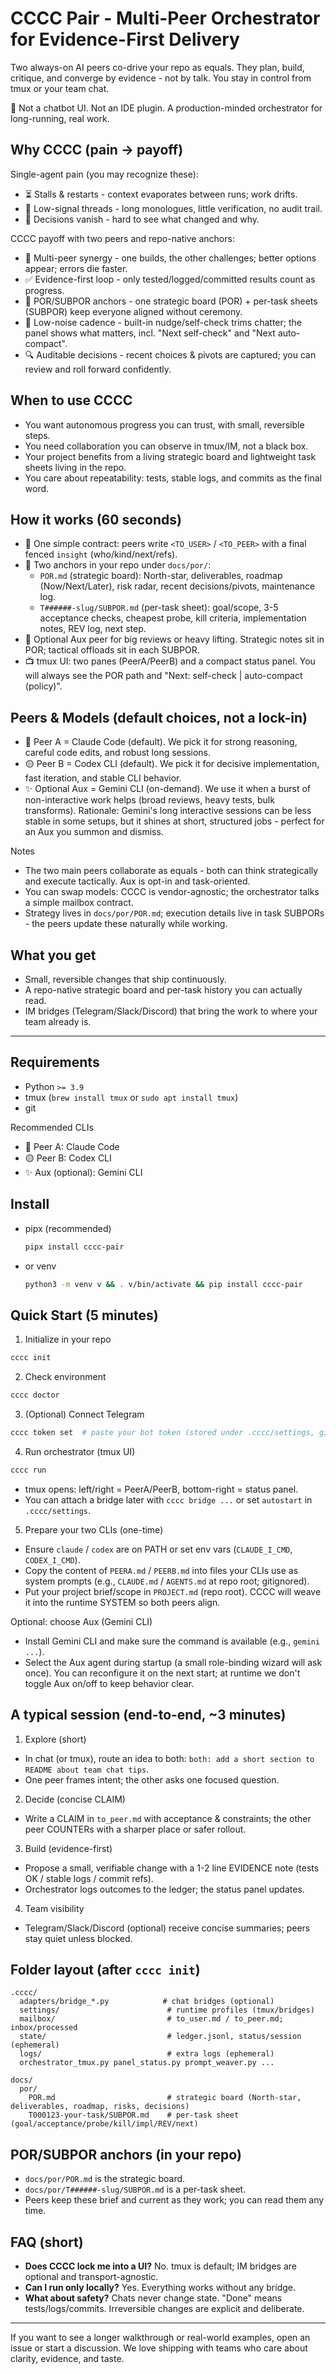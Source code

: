 # CCCC Pair - Multi-Peer Orchestrator for Evidence-First Delivery

Two always-on AI peers co-drive your repo as equals. They plan, build, critique, and converge by evidence - not by talk. You stay in control from tmux or your team chat.

:rocket: Not a chatbot UI. Not an IDE plugin. A production-minded orchestrator for long-running, real work.

## Why CCCC (pain -> payoff)

Single-agent pain (you may recognize these):
- :hourglass_flowing_sand: Stalls & restarts - context evaporates between runs; work drifts.
- :speech_balloon: Low-signal threads - long monologues, little verification, no audit trail.
- :triangular_flag_on_post: Decisions vanish - hard to see what changed and why.

CCCC payoff with two peers and repo-native anchors:
- :handshake: Multi-peer synergy - one builds, the other challenges; better options appear; errors die faster.
- :white_check_mark: Evidence-first loop - only tested/logged/committed results count as progress.
- :memo: POR/SUBPOR anchors - one strategic board (POR) + per-task sheets (SUBPOR) keep everyone aligned without ceremony.
- :bell: Low-noise cadence - built-in nudge/self-check trims chatter; the panel shows what matters, incl. "Next self-check" and "Next auto-compact".
- :mag: Auditable decisions - recent choices & pivots are captured; you can review and roll forward confidently.

## When to use CCCC
- You want autonomous progress you can trust, with small, reversible steps.
- You need collaboration you can observe in tmux/IM, not a black box.
- Your project benefits from a living strategic board and lightweight task sheets living in the repo.
- You care about repeatability: tests, stable logs, and commits as the final word.

## How it works (60 seconds)
- :link: One simple contract: peers write `<TO_USER>` / `<TO_PEER>` with a final fenced `insight` (who/kind/next/refs).
- :file_folder: Two anchors in your repo under `docs/por/`:
  - `POR.md` (strategic board): North-star, deliverables, roadmap (Now/Next/Later), risk radar, recent decisions/pivots, maintenance log.
  - `T######-slug/SUBPOR.md` (per-task sheet): goal/scope, 3-5 acceptance checks, cheapest probe, kill criteria, implementation notes, REV log, next step.
- :busts_in_silhouette: Optional Aux peer for big reviews or heavy lifting. Strategic notes sit in POR; tactical offloads sit in each SUBPOR.
- :tv: tmux UI: two panes (PeerA/PeerB) and a compact status panel. You will always see the POR path and "Next: self-check | auto-compact (policy)".

## Peers & Models (default choices, not a lock-in)

- :large_blue_circle: Peer A = Claude Code (default). We pick it for strong reasoning, careful code edits, and robust long sessions.
- :yellow_circle: Peer B = Codex CLI (default). We pick it for decisive implementation, fast iteration, and stable CLI behavior.
- :sparkles: Optional Aux = Gemini CLI (on-demand). We use it when a burst of non-interactive work helps (broad reviews, heavy tests, bulk transforms). Rationale: Gemini's long interactive sessions can be less stable in some setups, but it shines at short, structured jobs - perfect for an Aux you summon and dismiss.

Notes
- The two main peers collaborate as equals - both can think strategically and execute tactically. Aux is opt-in and task-oriented.
- You can swap models: CCCC is vendor-agnostic; the orchestrator talks a simple mailbox contract.
- Strategy lives in `docs/por/POR.md`; execution details live in task SUBPORs - the peers update these naturally while working.

## What you get
- Small, reversible changes that ship continuously.
- A repo-native strategic board and per-task history you can actually read.
- IM bridges (Telegram/Slack/Discord) that bring the work to where your team already is.

---

## Requirements
- Python `>= 3.9`
- tmux (`brew install tmux` or `sudo apt install tmux`)
- git

Recommended CLIs
- :large_blue_circle: Peer A: Claude Code
- :yellow_circle: Peer B: Codex CLI
- :sparkles: Aux (optional): Gemini CLI

## Install
- pipx (recommended)
  ```bash
  pipx install cccc-pair
  ```
- or venv
  ```bash
  python3 -m venv v && . v/bin/activate && pip install cccc-pair
  ```

## Quick Start (5 minutes)
1) Initialize in your repo
```bash
cccc init
```
2) Check environment
```bash
cccc doctor
```
3) (Optional) Connect Telegram
```bash
cccc token set  # paste your bot token (stored under .cccc/settings, gitignored)
```
4) Run orchestrator (tmux UI)
```bash
cccc run
```
- tmux opens: left/right = PeerA/PeerB, bottom-right = status panel.
- You can attach a bridge later with `cccc bridge ...` or set `autostart` in `.cccc/settings`.
5) Prepare your two CLIs (one-time)
- Ensure `claude` / `codex` are on PATH or set env vars (`CLAUDE_I_CMD`, `CODEX_I_CMD`).
- Copy the content of `PEERA.md` / `PEERB.md` into files your CLIs use as system prompts (e.g., `CLAUDE.md` / `AGENTS.md` at repo root; gitignored).
- Put your project brief/scope in `PROJECT.md` (repo root). CCCC will weave it into the runtime SYSTEM so both peers align.

Optional: choose Aux (Gemini CLI)
- Install Gemini CLI and make sure the command is available (e.g., `gemini ...`).
- Select the Aux agent during startup (a small role-binding wizard will ask once). You can reconfigure it on the next start; at runtime we don't toggle Aux on/off to keep behavior clear.

## A typical session (end-to-end, ~3 minutes)
1) Explore (short)
- In chat (or tmux), route an idea to both: `both: add a short section to README about team chat tips`.
- One peer frames intent; the other asks one focused question.
2) Decide (concise CLAIM)
- Write a CLAIM in `to_peer.md` with acceptance & constraints; the other peer COUNTERs with a sharper place or safer rollout.
3) Build (evidence-first)
- Propose a small, verifiable change with a 1-2 line EVIDENCE note (tests OK / stable logs / commit refs).
- Orchestrator logs outcomes to the ledger; the status panel updates.
4) Team visibility
- Telegram/Slack/Discord (optional) receive concise summaries; peers stay quiet unless blocked.

## Folder layout (after `cccc init`)
```
.cccc/
  adapters/bridge_*.py            # chat bridges (optional)
  settings/                        # runtime profiles (tmux/bridges)
  mailbox/                         # to_user.md / to_peer.md; inbox/processed
  state/                           # ledger.jsonl, status/session (ephemeral)
  logs/                            # extra logs (ephemeral)
  orchestrator_tmux.py panel_status.py prompt_weaver.py ...

docs/
  por/
    POR.md                         # strategic board (North-star, deliverables, roadmap, risks, decisions)
    T000123-your-task/SUBPOR.md    # per-task sheet (goal/acceptance/probe/kill/impl/REV/next)
```

## POR/SUBPOR anchors (in your repo)
- `docs/por/POR.md` is the strategic board.
- `docs/por/T######-slug/SUBPOR.md` is a per-task sheet.
- Peers keep these brief and current as they work; you can read them any time.

## FAQ (short)
- **Does CCCC lock me into a UI?** No. tmux is default; IM bridges are optional and transport-agnostic.
- **Can I run only locally?** Yes. Everything works without any bridge.
- **What about safety?** Chats never change state. "Done" means tests/logs/commits. Irreversible changes are explicit and deliberate.

---

If you want to see a longer walkthrough or real-world examples, open an issue or start a discussion. We love shipping with teams who care about clarity, evidence, and taste.
